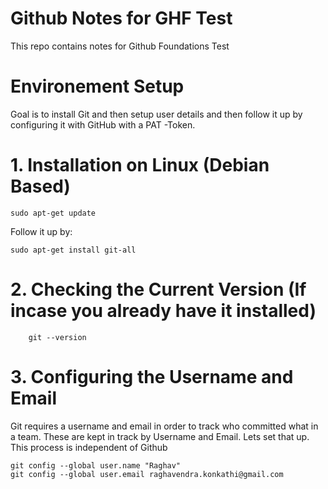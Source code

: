 # Github Notes for GHF Test
This repo contains notes for Github Foundations Test


# Environement Setup

Goal is to install Git and then setup user details and then follow it up by configuring it with GitHub with a PAT -Token.


# 1. Installation on Linux (Debian Based)
```
sudo apt-get update
```
Follow it up by:
```
sudo apt-get install git-all
```

# 2. Checking the Current Version (If incase you already have it installed)

```
    git --version
```

# 3. Configuring the Username and Email 
Git requires a username and email in order to track who committed what in a team. These are kept in track by Username and Email. 
Lets set that up.
This process is independent of Github

```
git config --global user.name "Raghav"
git config --global user.email raghavendra.konkathi@gmail.com
```
